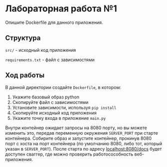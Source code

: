 # Лабораторная работа №1

Опишите Dockerfile для данного приложения.

## Структура
`src/` - исходный код приложения

`requirements.txt` - файл с зависимостями

## Ход работы
В данной директории создайте `Dockerfile`, в котором:
1. Укажите базовый образ python
2. Скопируйте файл с зависимостями
3. Установите зависимости, используя `pip install`
4. Скопируйте исходный код приложения
5. Укажите точку входа в приложение `main.py`

Внутри контейнер ожидает запросы на 8080 порту, но вы можете изменить это, передав переменную окружения `SERVER_PORT` при старте контейнера.
Собирите образ и запустите контейнер, прокинув 8080 порт с хоста на порт контейнера (по умолчанию 8080, либо тот, который указан в `SERVER_PORT`). После старта по адресу [localhost:8080/docs](http://localhost:8080/docs) будет доступен сваггер, где можно проверить работосособность веб-приложения.
